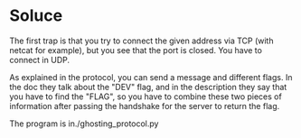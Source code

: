 # Soluce

The first trap is that you try to connect the given address via TCP (with netcat for example), but you see that the port is closed. You have to connect in UDP. 

As explained in the protocol, you can send a message and different flags. In the doc they talk about the "DEV" flag, and in the description they say that you have to find the "FLAG", so you have to combine these two pieces of information after passing the handshake for the server to return the flag. 

The program is in./ghosting_protocol.py